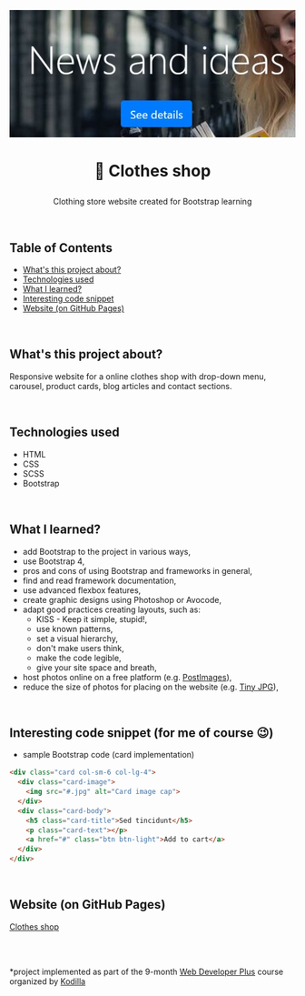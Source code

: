 <p align="center">
<a href="https://grzegorz-jodlowski.github.io/clothes-shop-bootstrap/"><img src="Assets/logo2.jpg" title="logo" alt=""></a>
</p>



# <p align="center">👗 Clothes shop</p>
<p align="center">Clothing store website created for Bootstrap learning</p>

</br>

## Table of Contents

- [What's this project about?](#about)
- [Technologies used](#tech)
- [What I learned?](#what)
- [Interesting code snippet](#interesting)
- [Website (on GitHub Pages)](#site)

</br>

## <a name="about"></a>What's this project about?

Responsive website for a online clothes shop with drop-down menu, carousel, product cards, blog articles and contact sections.

</br>

## <a name="tech"></a>Technologies used
- HTML
- CSS
- SCSS
- Bootstrap

</br>

## <a name="what"></a>What I learned?
- add Bootstrap to the project in various ways,
- use Bootstrap 4,
- pros and cons of using Bootstrap and frameworks in general,
- find and read framework documentation,
- use advanced flexbox features,
- create graphic designs using Photoshop or Avocode,
- adapt good practices creating layouts, such as:
   - KISS - Keep it simple, stupid!,
   - use known patterns,
   - set a visual hierarchy,
   - don't make users think,
   - make the code legible,
   - give your site space and breath,
- host photos online on a free platform (e.g. <a href="https://postimages.org">PostImages</a>),
- reduce the size of photos for placing on the website  (e.g. <a href="https://tinyjpg.com">Tiny JPG</a>),


</br>

## <a name="interesting"></a>Interesting code snippet (for me of course 😉)
- sample Bootstrap code (card implementation)

```html
<div class="card col-sm-6 col-lg-4">
  <div class="card-image">
    <img src="#.jpg" alt="Card image cap">
  </div>
  <div class="card-body">
    <h5 class="card-title">Sed tincidunt</h5>
    <p class="card-text"></p>
    <a href="#" class="btn btn-light">Add to cart</a>
  </div>
</div>
```

</br>

## <a name="site"></a>Website (on GitHub Pages)
<a href="https://grzegorz-jodlowski.github.io/clothes-shop-bootstrap/">Clothes shop</a>

</br>
</br>

  *project implemented as part of the 9-month [Web Developer Plus](https://kodilla.com/pl/bootcamp/webdeveloper/?type=wdp&editionId=309) course organized by [Kodilla](https://drive.google.com/file/d/1AZGDMtjhsHbrtXhRSIlRKKc3RCxQk6YY/view?usp=sharing)

